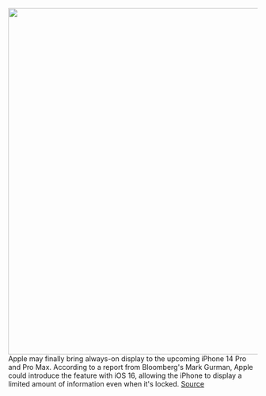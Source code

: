 <img src='https://cdn.vox-cdn.com/thumbor/Zh5Zq8S5fbteAZ1fp6tPevL7c5g=/0x0:2040x1360/1200x800/filters:focal(857x517:1183x843)/cdn.vox-cdn.com/uploads/chorus_image/image/70922375/akrales_210917_4760_0117.0.jpg' width='700px' /><br/>
Apple may finally bring always-on display to the upcoming iPhone 14 Pro and Pro Max. According to a report from Bloomberg's Mark Gurman, Apple could introduce the feature with iOS 16, allowing the iPhone to display a limited amount of information even when it's locked.
<a href='https://www.theverge.com/2022/5/29/23146454/iphone-14-pro-max-always-on-display-apple-wwdc-rumors'> Source <a/>